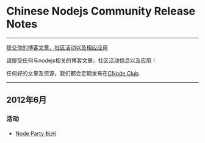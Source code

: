 Chinese Nodejs Community Release Notes
================

---

[提交你的博客文章，社区活动以及相应应用](https://github.com/cnodejs/nodejs-community/edit/master/README.md)

请提交任何与nodejs相关的博客文章，社区活动信息以及应用！

任何好的文章及资源，我们都会定期发布在[CNode Club](http://cnodejs.org/).

---

## 2012年6月

### 活动
* [Node Party 杭州](http://cnodejs.org/topic/4fbb418dd46624c4760dc9d1)